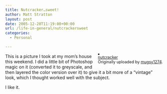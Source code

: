 ```yaml
---
title: Nutcracker…sweet!
author: Matt Stratton
layout: post
date: 2005-12-28T11:19:00+00:00
url: /life-in-general/nutcrackersweet
categories:
  - Personal

---
```

<div style="float:right;margin-left:10px;margin-bottom:10px;">
  <a href="https://www.flickr.com/photos/mugsy/78241778/" title="photo sharing"><img src="https://static.flickr.com/40/78241778_3a204135ff_m.jpg" alt="" style="border:solid 2px #000000;" /></a> <br /> <span style="font-size:.9em;margin-top:0;"> <a href="https://www.flickr.com/photos/mugsy/78241778/">nutcracker</a> <br /> Originally uploaded by <a href="https://www.flickr.com/people/mugsy/">mugsy1274</a>. </span>
</div>

This is a picture I took at my mom&#8217;s house this weekend. I did a little bit of Photoshop magic on it (converted it to greyscale, and then layered the color version over it) to give it a bit more of a &#8220;vintage&#8221; look, which I thought worked well with the subject.

I like it.
